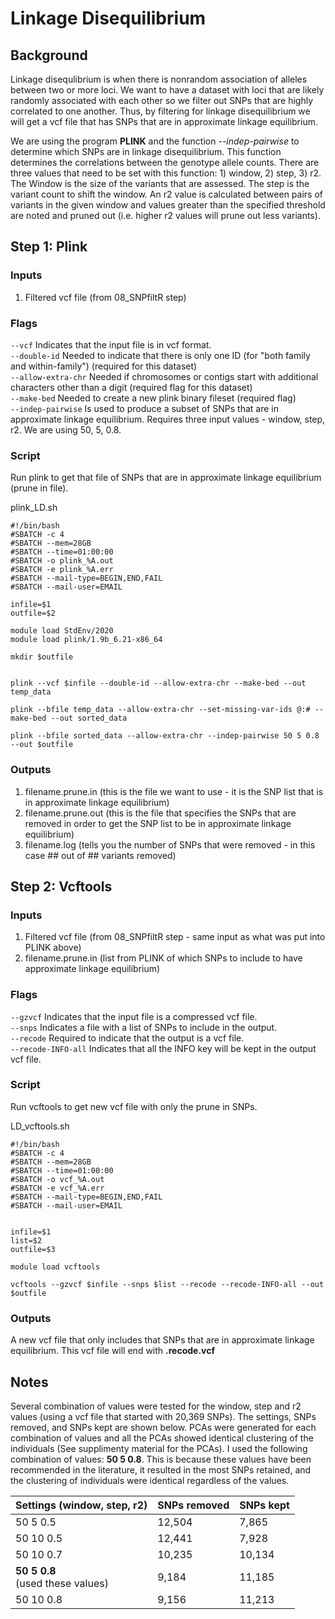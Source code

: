 # Linkage Disequilibrium

## Background
Linkage disequlibrium is when there is nonrandom association of alleles between two or more loci. We want to have a dataset with loci that are likely randomly associated with each other so we filter out SNPs that are highly correlated to one another. Thus, by filtering for linkage disequilibrium we will get a vcf file that has SNPs that are in approximate linkage equilibrium. 

We are using the program **PLINK** and the function *--indep-pairwise* to determine which SNPs are in linkage disequilibrium. This function determines the correlations between the genotype allele counts. There are three values that need to be set with this function: 1) window, 2) step, 3) r2. The Window is the size of the variants that are assessed. The step is the variant count to shift the window. An r2 value is calculated between pairs of variants in the given window and values greater than the specified threshold are noted and pruned out (i.e. higher r2 values will prune out less variants).

## Step 1: Plink

### Inputs
1. Filtered vcf file (from 08_SNPfiltR step)

### Flags
`--vcf` Indicates that the input file is in vcf format.   
`--double-id` Needed to indicate that there is only one ID (for "both family and within-family") (required for this dataset)  
`--allow-extra-chr` Needed if chromosomes or contigs start with additional characters other than a digit (required flag for this dataset)  
`--make-bed` Needed to create a new plink binary fileset (required flag)  
`--indep-pairwise` Is used to produce a subset of SNPs that are in approximate linkage equilibrium. Requires three input values - window, step, r2. We are using 50, 5, 0.8. 

### Script

Run plink to get that file of SNPs that are in approximate linkage equilibrium (prune in file).  

plink_LD.sh
```
#!/bin/bash
#SBATCH -c 4
#SBATCH --mem=28GB
#SBATCH --time=01:00:00
#SBATCH -o plink_%A.out
#SBATCH -e plink_%A.err
#SBATCH --mail-type=BEGIN,END,FAIL
#SBATCH --mail-user=EMAIL

infile=$1
outfile=$2

module load StdEnv/2020
module load plink/1.9b_6.21-x86_64

mkdir $outfile


plink --vcf $infile --double-id --allow-extra-chr --make-bed --out temp_data

plink --bfile temp_data --allow-extra-chr --set-missing-var-ids @:# --make-bed --out sorted_data

plink --bfile sorted_data --allow-extra-chr --indep-pairwise 50 5 0.8 --out $outfile
```

### Outputs
1. filename.prune.in (this is the file we want to use - it is the SNP list that is in approximate linkage equilibrium)
2. filename.prune.out (this is the file that specifies the SNPs that are removed in order to get the SNP list to be in approximate linkage equilibrium)
3. filename.log (tells you the number of SNPs that were removed - in this case ## out of ## variants removed)

## Step 2: Vcftools

### Inputs
1. Filtered vcf file (from 08_SNPfiltR step - same input as what was put into PLINK above)
2. filename.prune.in (list from PLINK of which SNPs to include to have approximate linkage equilibrium)

### Flags
`--gzvcf` Indicates that the input file is a compressed vcf file.  
`--snps` Indicates a file with a list of SNPs to include in the output.    
`--recode` Required to indicate that the output is a vcf file.    
`--recode-INFO-all` Indicates that all the INFO key will be kept in the output vcf file.    

### Script

Run vcftools to get new vcf file with only the prune in SNPs.  

LD_vcftools.sh
```
#!/bin/bash
#SBATCH -c 4
#SBATCH --mem=28GB
#SBATCH --time=01:00:00
#SBATCH -o vcf_%A.out
#SBATCH -e vcf_%A.err
#SBATCH --mail-type=BEGIN,END,FAIL
#SBATCH --mail-user=EMAIL


infile=$1
list=$2
outfile=$3

module load vcftools

vcftools --gzvcf $infile --snps $list --recode --recode-INFO-all --out $outfile

```
### Outputs
A new vcf file that only includes that SNPs that are in approximate linkage equilibrium. This vcf file will end with **.recode.vcf**

## Notes
Several combination of values were tested for the window, step and r2 values (using a vcf file that started with 20,369 SNPs). The settings, SNPs removed, and SNPs kept are shown below. PCAs were generated for each combination of values and all the PCAs showed identical clustering of the individuals (See supplimenty material for the PCAs). I used the following combination of values: **50 5 0.8**. This is because these values have been recommended in the literature, it resulted in the most SNPs retained, and the clustering of individuals were identical regardless of the values.  

| Settings (window, step, r2) | SNPs removed | SNPs kept |
| --- | --- | --- |
| 50 5 0.5 | 12,504 | 7,865 |
| 50 10 0.5 | 12,441 | 7,928 |
| 50 10 0.7 | 10,235 | 10,134 |
| **50 5 0.8** <br> (used these values) | 9,184 | 11,185 |
| 50 10 0.8 | 9,156 | 11,213 |
